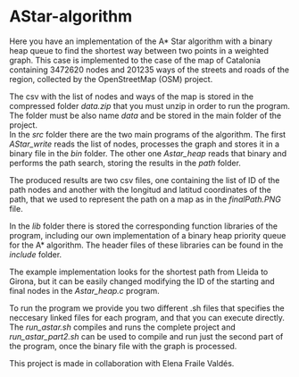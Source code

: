 # AStar-algorithm

Here you have an implementation of the A* Star algorithm with a binary heap queue to find the shortest way between two points in a weighted graph.
This case is implemented to the case of the map of Catalonia containing 3472620 nodes and 201235 ways of the streets and roads of the region, 
collected by the OpenStreetMap (OSM) project.    

The csv with the list of nodes and ways of the map is stored in the compressed folder _data.zip_ that you must unzip in order to run the program. The folder must be also name _data_ and be stored in the main folder of the project.  
In the _src_ folder there are the two main programs of the algorithm. The first _AStar\_write_ reads the list of nodes, processes the graph and stores it in a binary file in the _bin_ folder. The other one _Astar\_heap_ reads that binary and performs the path search, storing the results in the _path_ folder.  
  
The produced results are two csv files, one containing the list of ID of the path nodes and another with the longitud and latitud coordinates of the path, that we used to represent the path on a map as in the _finalPath.PNG_ file.  
  
In the _lib_ folder there is stored the corresponding function libraries of the program, including our own implementation of a binary heap priority queue for the A* algorithm. The header files of these libraries can be found in the _include_ folder.

The example implementation looks for the shortest path from Lleida to Girona, but it can be easily changed modifying the ID of the starting and final nodes in the _Astar\_heap.c_ program.  
  
To run the program we provide you two different .sh files that specifies the neccesary linked files for each program, and that you can execute directly. The _run\_astar.sh_ compiles and runs the complete project and _run\_astar\_part2.sh_ can be used to compile and run just the second part of the program, once the binary file with the graph is processed.  
  
This project is made in collaboration with Elena Fraile Valdés.

